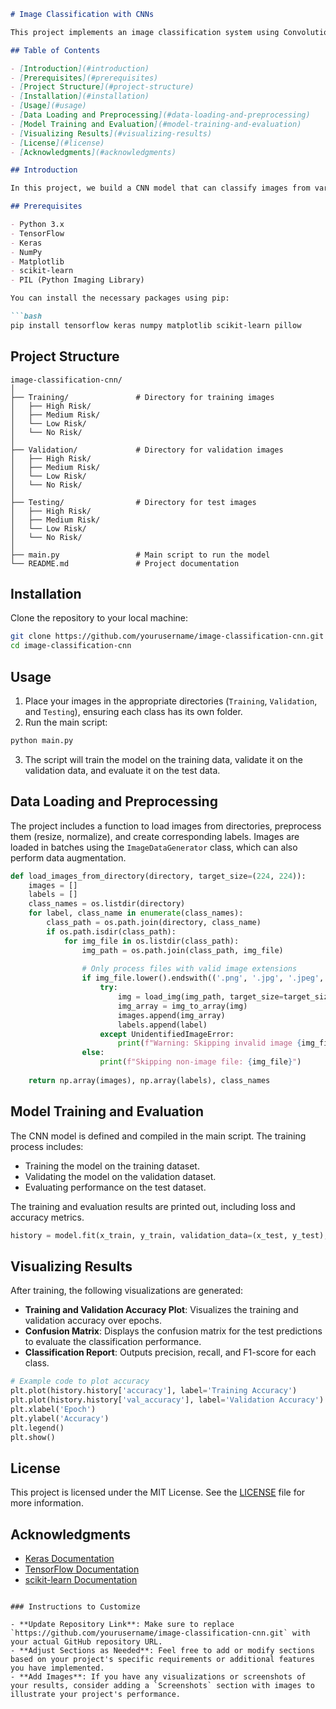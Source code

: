 ```markdown
# Image Classification with CNNs

This project implements an image classification system using Convolutional Neural Networks (CNNs) with TensorFlow and Keras. It aims to classify images into multiple categories by leveraging deep learning techniques.

## Table of Contents

- [Introduction](#introduction)
- [Prerequisites](#prerequisites)
- [Project Structure](#project-structure)
- [Installation](#installation)
- [Usage](#usage)
- [Data Loading and Preprocessing](#data-loading-and-preprocessing)
- [Model Training and Evaluation](#model-training-and-evaluation)
- [Visualizing Results](#visualizing-results)
- [License](#license)
- [Acknowledgments](#acknowledgments)

## Introduction

In this project, we build a CNN model that can classify images from various categories. The model is trained on a dataset of images stored in a directory structure, with separate folders for each class. The project covers data loading, preprocessing, model training, and evaluation, along with visualizations to analyze performance.

## Prerequisites

- Python 3.x
- TensorFlow
- Keras
- NumPy
- Matplotlib
- scikit-learn
- PIL (Python Imaging Library)

You can install the necessary packages using pip:

```bash
pip install tensorflow keras numpy matplotlib scikit-learn pillow
```

## Project Structure

```plaintext
image-classification-cnn/
│
├── Training/               # Directory for training images
│   ├── High Risk/             
│   ├── Medium Risk/             
│   └── Low Risk/
│   └── No Risk/
│
├── Validation/             # Directory for validation images
│   ├── High Risk/             
│   ├── Medium Risk/             
│   └── Low Risk/
│   └── No Risk/
│
├── Testing/                # Directory for test images
│   ├── High Risk/             
│   ├── Medium Risk/             
│   └── Low Risk/
│   └── No Risk/
│
├── main.py                 # Main script to run the model
└── README.md               # Project documentation
```

## Installation

Clone the repository to your local machine:

```bash
git clone https://github.com/yourusername/image-classification-cnn.git
cd image-classification-cnn
```

## Usage

1. Place your images in the appropriate directories (`Training`, `Validation`, and `Testing`), ensuring each class has its own folder.
2. Run the main script:

```bash
python main.py
```

3. The script will train the model on the training data, validate it on the validation data, and evaluate it on the test data.

## Data Loading and Preprocessing

The project includes a function to load images from directories, preprocess them (resize, normalize), and create corresponding labels. Images are loaded in batches using the `ImageDataGenerator` class, which can also perform data augmentation.

```python
def load_images_from_directory(directory, target_size=(224, 224)):
    images = []
    labels = []
    class_names = os.listdir(directory)
    for label, class_name in enumerate(class_names):
        class_path = os.path.join(directory, class_name)
        if os.path.isdir(class_path):
            for img_file in os.listdir(class_path):
                img_path = os.path.join(class_path, img_file)
                
                # Only process files with valid image extensions
                if img_file.lower().endswith(('.png', '.jpg', '.jpeg', '.bmp', '.gif', '.heic')):
                    try:
                        img = load_img(img_path, target_size=target_size)
                        img_array = img_to_array(img)
                        images.append(img_array)
                        labels.append(label)
                    except UnidentifiedImageError:
                        print(f"Warning: Skipping invalid image {img_file}")
                else:
                    print(f"Skipping non-image file: {img_file}")
    
    return np.array(images), np.array(labels), class_names
```

## Model Training and Evaluation

The CNN model is defined and compiled in the main script. The training process includes:

- Training the model on the training dataset.
- Validating the model on the validation dataset.
- Evaluating performance on the test dataset.

The training and evaluation results are printed out, including loss and accuracy metrics.

```python
history = model.fit(x_train, y_train, validation_data=(x_test, y_test), epochs=25, batch_size=10)
```

## Visualizing Results

After training, the following visualizations are generated:

- **Training and Validation Accuracy Plot**: Visualizes the training and validation accuracy over epochs.
- **Confusion Matrix**: Displays the confusion matrix for the test predictions to evaluate the classification performance.
- **Classification Report**: Outputs precision, recall, and F1-score for each class.

```python
# Example code to plot accuracy
plt.plot(history.history['accuracy'], label='Training Accuracy')
plt.plot(history.history['val_accuracy'], label='Validation Accuracy')
plt.xlabel('Epoch')
plt.ylabel('Accuracy')
plt.legend()
plt.show()
```

## License

This project is licensed under the MIT License. See the [LICENSE](LICENSE) file for more information.

## Acknowledgments

- [Keras Documentation](https://keras.io/)
- [TensorFlow Documentation](https://www.tensorflow.org/)
- [scikit-learn Documentation](https://scikit-learn.org/)
```

### Instructions to Customize

- **Update Repository Link**: Make sure to replace `https://github.com/yourusername/image-classification-cnn.git` with your actual GitHub repository URL.
- **Adjust Sections as Needed**: Feel free to add or modify sections based on your project's specific requirements or additional features you have implemented.
- **Add Images**: If you have any visualizations or screenshots of your results, consider adding a `Screenshots` section with images to illustrate your project's performance.

